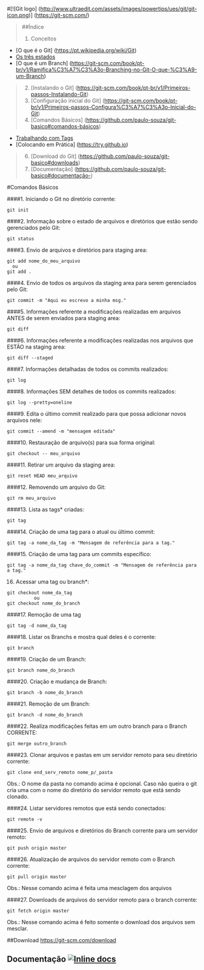 #[![Git logo] (http://www.ultraedit.com/assets/images/powertips/ues/git/git-icon.png)] (https://git-scm.com/)

>##Índice
>
>1. Conceitos
  - [O que é o Git] (https://pt.wikipedia.org/wiki/Git) 
  - [Os três estados](https://git-scm.com/book/pt-br/v1/Primeiros-passos-No%C3%A7%C3%B5es-B%C3%A1sicas-de-Git#Os-Tr%C3%AAs-Estados)
   - [O que é um Branch] (https://git-scm.com/book/pt-br/v1/Ramifica%C3%A7%C3%A3o-Branching-no-Git-O-que-%C3%A9-um-Branch)
>2. [Instalando o Git] (https://git-scm.com/book/pt-br/v1/Primeiros-passos-Instalando-Git)
>3. [Configuração inicial do Git] (https://git-scm.com/book/pt-br/v1/Primeiros-passos-Configura%C3%A7%C3%A3o-Inicial-do-Git)
>5. [Comandos Básicos] (https://github.com/paulo-souza/git-basico#comandos-básicos)
   - [Trabalhando com Tags](https://git-scm.com/book/pt-br/v1/Git-Essencial-Tagging)
   - [Colocando em Prática] (https://try.github.io)
>6. [Download do Git] (https://github.com/paulo-souza/git-basico#downloads)
>7. [Documentação] (https://github.com/paulo-souza/git-basico#documentação-)

#Comandos Básicos

####1. Iniciando o Git no diretório corrente:
```console
git init
```

####2. Informação sobre o estado de arquivos e diretórios que estão sendo gerenciados pelo Git:
```console
git status
```

####3. Envio de arquivos e diretórios para staging area:
```console 
git add nome_do_meu_arquivo
  ou
git add .
```
####4. Envio de todos os arquivos da staging area para serem gerenciados pelo Git:
```console
git commit -m "Aqui eu escrevo a minha msg."
```

####5. Informações referente a modificações realizadas em arquivos ANTES de serem enviados para staging area:
```console
git diff
```
####6. Informações referente a modificações realizadas nos arquivos que ESTÃO na staging area:
```console
git diff --staged
```
####7. Informações detalhadas de todos os commits realizados:
```console
git log
```

####8. Informações SEM detalhes de todos os commits realizados:
```console
git log --pretty=oneline
```

####9. Edita o último commit realizado para que possa adicionar novos arquivos nele:
```console
git commit --amend -m "mensagem editada"
```
####10. Restauração de arquivo(s) para sua forma original:
```console
git checkout -- meu_arquivo
```
####11. Retirar um arquivo da staging area:
```console
git reset HEAD meu_arquivo
```
####12. Removendo um arquivo do Git:
```console
git rm meu_arquivo
```
####13. Lista as tags* criadas:
```console
git tag
```
####14. Criação de uma tag para o atual ou último commit:
```console
git tag -a nome_da_tag -m "Mensagem de referência para a tag."
```
####15. Criação de uma tag para um commits específico:
```console
git tag -a nome_da_tag chave_do_commit -m "Mensagem de referência para a tag."
```
16. Acessar uma tag ou branch*:
```console
git checkout nome_da_tag
          ou
git checkout nome_do_branch
```
####17. Remoção de uma tag
```console
git tag -d nome_da_tag
```
####18. Listar os Branchs e mostra qual deles é o corrente:
```console
git branch
```
####19.  Criação de um Branch:
```console
git branch nome_do_branch
```
####20. Criação e mudança de Branch:
```console
git branch -b nome_do_branch
```
####21. Remoção de um Branch:
```console
git branch -d nome_do_branch
```
####22. Realiza modificações feitas em um outro branch para o Branch CORRENTE:
```console
git merge outro_branch
```
####23. Clonar arquivos e pastas em um servidor remoto para seu diretório corrente:
```console
git clone end_serv_remoto nome_p/_pasta
```
Obs.: O nome da pasta no comando acima é opcional. 
Caso não queira o git cria uma com o nome do diretório do servidor remoto que está sendo clonado.

####24. Listar servidores remotos que está sendo conectados:
```console
git remote -v
```
####25. Envio de arquivos e diretórios do Branch corrente para um servidor remoto:
```console
git push origin master
```
####26. Atualização de arquivos do servidor remoto com o Branch corrente:
```console
git pull origin master
```
Obs.: Nesse comando acima é feita uma mesclagem dos arquivos

####27. Downloads de arquivos do servidor remoto para o branch corrente:
```console
git fetch origin master
```
Obs.: Nesse comando acima é feito somente o download dos arquivos sem mesclar.

##Download
https://git-scm.com/download

## Documentação [![Inline docs](http://inch-ci.org/github/gorails/gorails.svg?branch=master)](https://git-scm.com/doc)
